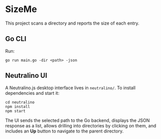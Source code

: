 # SizeMe

This project scans a directory and reports the size of each entry.

## Go CLI

Run:

```
go run main.go -dir <path> -json
```

## Neutralino UI

A Neutralino.js desktop interface lives in `neutralino/`.
To install dependencies and start it:

```
cd neutralino
npm install
npm start
```

The UI sends the selected path to the Go backend, displays the JSON
response as a list, allows drilling into directories by clicking on them,
and includes an **Up** button to navigate to the parent directory.
